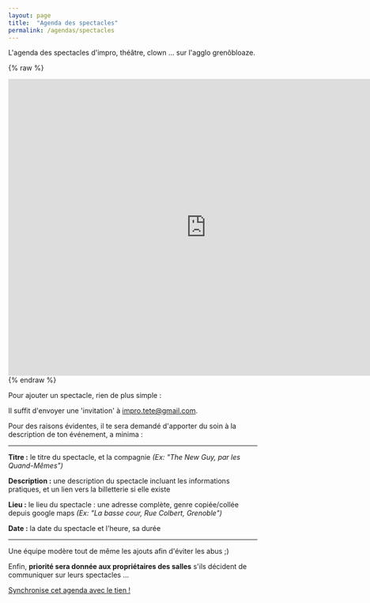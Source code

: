 ```yaml
---
layout: page
title:  "Agenda des spectacles"
permalink: /agendas/spectacles
---
```


L'agenda des spectacles d'impro, théâtre, clown ... sur l'agglo grenôbloaze.

{% raw %}
<iframe src="https://calendar.google.com/calendar/embed?src=impro.tete%40gmail.com&ctz=Europe%2FParis" style="border: 0" width="800" height="600" frameborder="0" scrolling="no"></iframe>
{% endraw %}

Pour ajouter un spectacle, rien de plus simple :

Il suffit d'envoyer une 'invitation' à <a href='mailto:impro.tete@gmail.com'>impro.tete@gmail.com</a>.

Pour des raisons évidentes, il te sera demandé d'apporter du soin à la description de ton événement, a minima :

---

**Titre :** le titre du spectacle, et la compagnie _(Ex: "The New Guy, par les Quand-Mêmes")_

**Description :** une description du spectacle incluant les informations pratiques, et un lien vers la billetterie si elle existe

**Lieu :** le lieu du spectacle : une adresse complète, genre copiée/collée depuis google maps _(Ex: "La basse cour, Rue Colbert, Grenoble")_

**Date :** la date du spectacle et l'heure, sa durée

---

Une équipe modère tout de même les ajouts afin d'éviter les abus ;)

Enfin, **priorité sera donnée aux propriétaires des salles** s'ils décident de communiquer sur leurs spectacles ...

[Synchronise cet agenda avec le tien !](synchro-agenda.markdown)